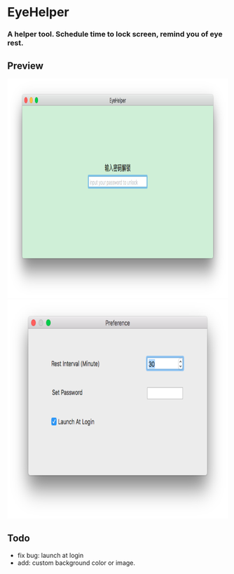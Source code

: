 # EyeHelper

### A helper tool. Schedule time to lock screen, remind you of eye rest.

## Preview

<div align="center">
<img height= "500px" src="./main.png" />
<img height= "500px" src="./preference.png" />
</div>

## Todo
- fix bug: launch at login   
- add: custom background color or image.